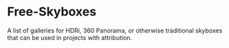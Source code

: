 # Free-Skyboxes
A list of galleries for HDRi, 360 Panorama, or otherwise traditional skyboxes that can be used in projects with attribution.
